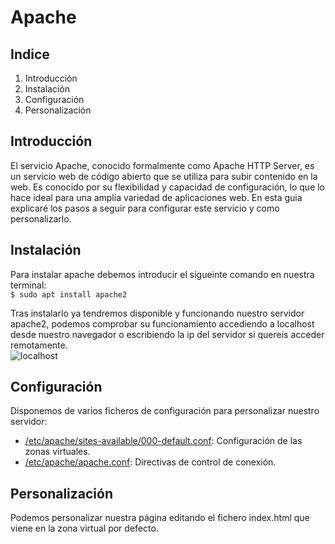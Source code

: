 # Apache
## Indice
1. Introducción
2. Instalación
3. Configuración
4. Personalización

## Introducción
El servicio Apache, conocido formalmente como Apache HTTP Server, es un servicio web de código abierto que se utiliza para subir contenido en la web.
Es conocido por su flexibilidad y capacidad de configuración, lo que lo hace ideal para una amplia variedad de aplicaciones web.
En esta guia explicaré los pasos a seguir para configurar este servicio y como personalizarlo.

## Instalación
Para instalar apache debemos introducir el sigueinte comando en nuestra terminal:  
`$ sudo apt install apache2`

Tras instalarlo ya tendremos disponible y funcionando nuestro servidor apache2, podemos comprobar su funcionamiento accediendo a localhost desde nuestro navegador o escribiendo la ip del servidor si quereis acceder remotamente.  
![localhost](/img/prueba.PNG)

## Configuración
Disponemos de varios ficheros de configuración para personalizar nuestro servidor:  
- [/etc/apache/sites-available/000-default.conf](/000-default.md): Configuración de las zonas virtuales.  
- [/etc/apache/apache.conf](/apache_conf.md): Directivas de control de conexión.  

## Personalización
Podemos personalizar nuestra página editando el fichero index.html que viene en la zona virtual por defecto.
